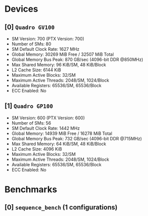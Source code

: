 # Devices

## [0] `Quadro GV100`
* SM Version: 700 (PTX Version: 700)
* Number of SMs: 80
* SM Default Clock Rate: 1627 MHz
* Global Memory: 30269 MiB Free / 32507 MiB Total
* Global Memory Bus Peak: 870 GB/sec (4096-bit DDR @850MHz)
* Max Shared Memory: 96 KiB/SM, 48 KiB/Block
* L2 Cache Size: 6144 KiB
* Maximum Active Blocks: 32/SM
* Maximum Active Threads: 2048/SM, 1024/Block
* Available Registers: 65536/SM, 65536/Block
* ECC Enabled: No

## [1] `Quadro GP100`
* SM Version: 600 (PTX Version: 600)
* Number of SMs: 56
* SM Default Clock Rate: 1442 MHz
* Global Memory: 14939 MiB Free / 16278 MiB Total
* Global Memory Bus Peak: 732 GB/sec (4096-bit DDR @715MHz)
* Max Shared Memory: 64 KiB/SM, 48 KiB/Block
* L2 Cache Size: 4096 KiB
* Maximum Active Blocks: 32/SM
* Maximum Active Threads: 2048/SM, 1024/Block
* Available Registers: 65536/SM, 65536/Block
* ECC Enabled: No

# Benchmarks

## [0] `sequence_bench` (1 configurations)

